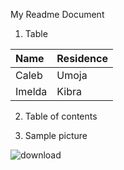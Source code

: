My Readme Document

1. Table

|Name|Residence|
|:--| :--|
|Caleb|Umoja|
|Imelda|Kibra|

2. Table of contents

3. Sample picture


![download](https://user-images.githubusercontent.com/91134453/135058592-371341d3-0d73-4dfd-a6fd-475682e244a3.jpeg)


  
